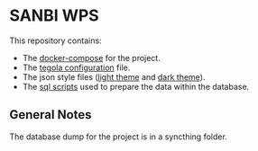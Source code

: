 # SANBI WPS

This repository contains:

- The [docker-compose](./docker-compose.yml) for the project.
- The [tegola configuration](./tegola.conf) file.
- The json style files ([light theme](./sanbi_styling_v7_light.json) and [dark theme](./sanbi_styling_v7_dark.json)).
- The [sql scripts](./sanbi_query_scripts.sql) used to prepare the data within the database.

## General Notes

The database dump for the project is in a syncthing folder.
